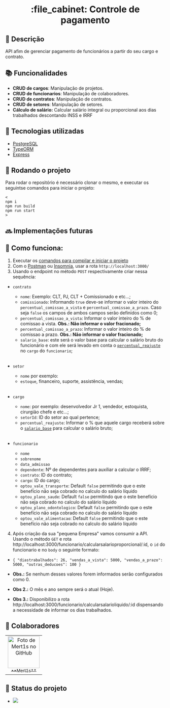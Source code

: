 <h1 align="center">:file_cabinet: Controle de pagamento</h1>

## :memo: Descrição
API afim de gerenciar pagamento de funcionários a partir do seu cargo e contrato.

## :books: Funcionalidades
* **CRUD de cargos**: Manipulação de projetos.
* **CRUD de funcionarios**: Manipulação de colaboradores.
* **CRUD de contratos**: Manipulação de contratos.
* **CRUD de setores**: Manipulação de setores.
* **Cálculo de salário:** Calcular salário integral ou proporcional aos dias trabalhados descontando INSS e IRRF

## :wrench: Tecnologias utilizadas
* [PostgreSQL](https://www.postgresql.org/)
* [TypeORM](https://github.com/generalpiston/typeorm-encrypted)
* [Express](https://expressjs.com/)

## :rocket: <span id="rodando_o_projeto">Rodando o projeto</span>
Para rodar o repositório é necessário clonar o mesmo, e executar os seguintse comandos para iniciar o projeto:
```
<
npm i
npm run build
npm run start
>
```

<!-- ## :warning: Avisos
### Recomendável ter um arquivo .env na raiz do projeto com os seguintes campos:
* Aviso 1
* Aviso 2
 -->
## :soon: Implementações futuras
<!-- * CRUD de venda (controlar vendas de funcionarios comissionados)
* CRUD de venda_pagamento (controlar comissoões)
* CRUD de ponto_funcionario (controlar dias trabalhados) -->
<!-- * Documentação da API -->


## :runner: Como funciona:
1. Executar os <a href="#rodando_o_projeto">comandos para compilar e iniciar o projeto</a>
2. Com o [Postman](https://www.postman.com/) ou [Insomnia](https://insomnia.rest/download), usar a rota `http://localhost:3000/`
3. Usando o endpoint no método `POST` respectivamente criar nessa sequência:
  * `contrato`
      * `nome`: Exemplo: CLT, PJ, CLT + Comissionado e etc...;
      * `comissionado`: Informando `true` deve-se informar o valor inteiro do `percentual_comissao_a_vista` e `percentual_comissao_a_prazo`. Caso seja `false` os campos de ambos campos serão definidos como 0;
      * `percentual_comissao_a_vista`: Informar o valor inteiro do % de comissao a vista. **Obs.: Não informar o valor fracionado;**
      * `percentual_comissao_a_prazo`: Informar o valor inteiro do % de comissao a prazo. **Obs.: Não informar o valor fracionado;**
      * `salario_base`: <span id="salario_base">este será o valor base para calcular o salário bruto do funcionário e com ele será levado em conta o [`percentual_reajuste`](#percentual_reajuste) no `cargo` do `funcionario`;</span>
      <br>

  * `setor`
    * `nome` por exemplo: 
    * `estoque`, financeiro, suporte, assistência, vendas;
    <br>
    
  * `cargo`
      * `nome`: por exemplo: desenvolvedor Jr 1, vendedor, estoquista, cirurgião chefe e etc...;
      * `setorId`: ID do setor ao qual pertence;
      * `percentual_reajuste`: <span id="percentual_reajuste">Informar o % que aquele cargo receberá sobre o [`salario_base`](#salario_base) para calcular o salário bruto;</span>

      <br>

  * `funcionario`
      * `nome`
      * `sobrenome`
      * `data_admissao`
      * `dependente`: Nº de dependentes para auxíliar a calcular o IRRF;
      * `contrato`: ID do contrato;
      * `cargo`: ID do cargo;
      * `optou_vale_transporte`: Default `false` permitindo que o este benefício não seja cobrado no calculo do salário líquido
      * `optou_plano_saude`: Default `false` permitindo que o este benefício não seja cobrado no calculo do salário líquido
      * `optou_plano_odontologico`: Default `false` permitindo que o este benefício não seja cobrado no calculo do salário líquido
      * `optou_vale_alimentacao`: Default `false` permitindo que o este benefício não seja cobrado no calculo do salário líquido


4. Após criação da sua "pequena Empresa" vamos consumir a API. Usando o método `GET` e rota http://localhost:3000/funcionario/calcularsalarioproporcional/:id, o `id` do funcionario e no `body` o seguinte formato:

* `{
    "diastrabalhados": 26,
    "vendas_a_vista": 5000,
    "vendas_a_prazo": 5000,
    "outras_deducoes": 100
}`

* **Obs.:** Se nenhum desses valores forem informados serão configurados como 0.
* **Obs 2.:** O mês e ano sempre será o atual (Hoje).
* **Obs 3.:** Disponibilizo a rota http://localhost:3000/funcionario/calcularsalarioliquido/:id dispensando a necessidade de informar os dias trabalhados.


## :handshake: Colaboradores
<table>
  <tr>
    <td align="center">
      <a href="https://github.com/Mert1s">
        <img src="https://avatars.githubusercontent.com/u/70107407?v=4" width="100px;" alt="Foto de Mert1s no GitHub"/><br>
        <sub>
          **Mert1s**
        </sub>
      </a>
    </td>
  </tr>
</table>

## :dart: Status do projeto
* ![](https://us-central1-progress-markdown.cloudfunctions.net/progress/100)
